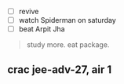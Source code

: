- [ ] revive
- [ ] watch Spiderman on saturday
- [ ] beat Arpit Jha

> study more. eat package.

## **crac jee-adv-27, air 1**
